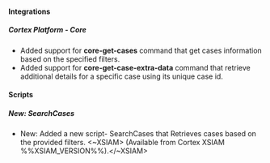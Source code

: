 
#### Integrations

##### Cortex Platform - Core

- Added support for **core-get-cases** command that get cases information based on the specified filters.
- Added support for **core-get-case-extra-data** command that retrieve additional details for a specific case using its unique case id.



#### Scripts

##### New: SearchCases

- New: Added a new script- SearchCases that Retrieves cases based on the provided filters.
<~XSIAM> (Available from Cortex XSIAM %%XSIAM_VERSION%%).</~XSIAM>

